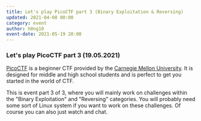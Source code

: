 ```yaml
---
title: Let's play PicoCTF part 3 (Binary Exploitation & Reversing) 
updated: 2021-04-08 00:00
category: event
author: h0ng10
event-date: 2021-05-19 20:00
---
```


### Let's play PicoCTF part 3 (19.05.2021)

[PicoCTF](https://picoctf.org/) is a beginner CTF provided by the [Carnegie Mellon University](https://www.cmu.edu/). It is designed for middle and high school students and is perfect to get you started in the world of CTF. 

This is event part 3 of 3, where you will mainly work on challenges within the "Binary Exploitation" and "Reversing" categories. 
You will probably need some sort of Linux system if you want to work on these challenges. Of course you can also just watch and chat. 
